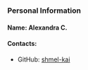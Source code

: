 ### Personal Information
#### Name: Alexandra C.

#### Contacts: 

- GitHub: [shmel-kai](https://github.com/shmel-kai/)
